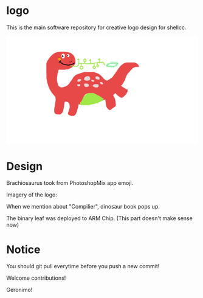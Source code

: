 # logo
This is the main software repository for creative logo design for shellcc.

[![Brachiosaurus](https://github.com/YuehChuan/logo/blob/master/shell.png)](https://www.facebook.com/groups/system.software2020/)

Design
=======

Brachiosaurus took from PhotoshopMix app emoji.

Imagery of the logo:

When we mention about "Compilier", dinosaur book pops up. 

The binary leaf was deployed to ARM Chip. (This part doesn't make sense now)  

Notice
=======
You should git pull everytime before you push a new commit!

Welcome contributions!

Geronimo!
